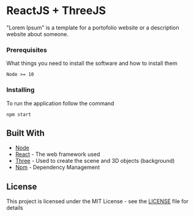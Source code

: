 # ReactJS + ThreeJS 

"Lorem Ipsum" is a template for a portofolio website or a description website about someone.

### Prerequisites

What things you need to install the software and how to install them

```
Node >= 10
```

### Installing

To run the application follow the command

```
npm start
```

## Built With

* [Node](https://nodejs.org/en/)
* [React](https://reactjs.org/) - The web framework used
* [Three](https://threejs.org/) - Used to create the scene and 3D objects (background)
* [Npm](https://www.npmjs.com/) - Dependency Management

## License

This project is licensed under the MIT License - see the [LICENSE](LICENSE) file for details
